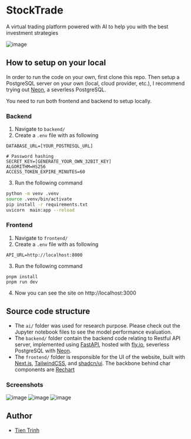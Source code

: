 # StockTrade
A virtual trading platform powered with AI to help you with the best investment strategies

![image](https://github.com/user-attachments/assets/1cfdf04c-ceb2-4834-be3d-d28a912b32d9)

## How to setup on your local
In order to run the code on your own, first clone this repo. Then setup a PostgreSQL server on your own (local, cloud provider, etc.), I recommend trying out [Neon](https://neon.tech/), a severless PostgreSQL.

You need to run both frontend and backend to setup locally.

### Backend
1. Navigate to `backend/`
2. Create a `.env` file with as following
```env
DATABASE_URL=[YOUR_POSTRESQL_URL]

# Password hashing
SECRET_KEY=[GENERATE_YOUR_OWN_32BIT_KEY]
ALGORITHM=HS256
ACCESS_TOKEN_EXPIRE_MINUTES=60
```
3. Run the following command
```bash
python -m venv .venv
source .venv/bin/activate
pip install -r requirements.txt
uvicorn  main:app --reload
```

### Frontend
1. Navigate to `frontend/`
2. Create a `.env` file with as following
```env
API_URL=http://localhost:8000
```
3. Run the following command
```
pnpm install
pnpm run dev
```
4. Now you can see the site on http://localhost:3000

## Source code structure
- The `ai/` folder was used for research purpose. Please check out the Jupyter notebook files to see the model performance evaluation.
- The `backend/` folder contain the backend code relating to Restful API server, implemented using [FastAPI](https://fastapi.tiangolo.com/), hosted with [fly.io](https://fly.io/), severless PostgreSQL with [Neon](https://neon.tech/).
- The `frontend/` folder is responsible for the UI of the website, built with [Next.js](https://nextjs.org/), [TailwindCSS](https://tailwindcss.com/), and [shadcn/ui](https://ui.shadcn.com/). The backbone behind char components are [Rechart](https://recharts.org/)

### Screenshots
![image](https://github.com/user-attachments/assets/1cfdf04c-ceb2-4834-be3d-d28a912b32d9)
![image](https://github.com/user-attachments/assets/8da49bac-f390-471b-8efd-f052559c4e7d)
![image](https://github.com/user-attachments/assets/f9e06822-2d92-44f2-8ec1-b1c294ae1e40)

## Author
- [Tien Trinh](https://github.com/tientrinh21)

